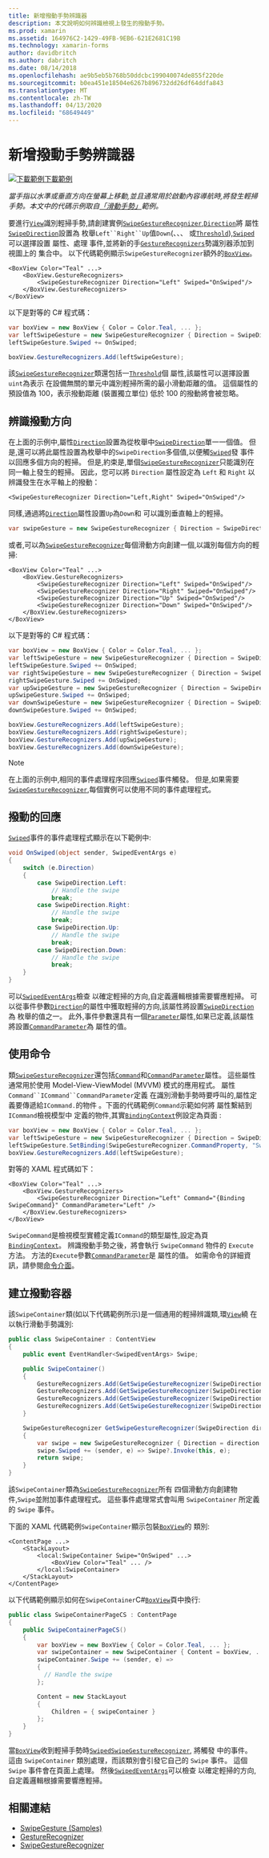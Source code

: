 ```yaml
---
title: 新增撥動手勢辨識器
description: 本文說明如何辨識檢視上發生的撥動手勢。
ms.prod: xamarin
ms.assetid: 164976C2-1429-49FB-9EB6-621E2681C19B
ms.technology: xamarin-forms
author: davidbritch
ms.author: dabritch
ms.date: 08/14/2018
ms.openlocfilehash: ae9b5eb5b768b50ddcbc199040074de855f220de
ms.sourcegitcommit: b0ea451e18504e6267b896732dd26df64ddfa843
ms.translationtype: MT
ms.contentlocale: zh-TW
ms.lasthandoff: 04/13/2020
ms.locfileid: "68649449"
---
```

# <a name="adding-a-swipe-gesture-recognizer"></a>新增撥動手勢辨識器

[![下載範例](~/media/shared/download.png)下載範例](https://docs.microsoft.com/samples/xamarin/xamarin-forms-samples/workingwithgestures-swipegesture)

_當手指以水準或垂直方向在螢幕上移動,並且通常用於啟動內容導航時,將發生輕掃手勢。本文中的代碼示例取自[「滑動手勢」](https://docs.microsoft.com/samples/xamarin/xamarin-forms-samples/workingwithgestures-swipegesture)範例。_

要進行[`View`](xref:Xamarin.Forms.View)識別輕掃手勢,請創建實例[`SwipeGestureRecognizer`](xref:Xamarin.Forms.SwipeGestureRecognizer),[`Direction`](xref:Xamarin.Forms.SwipeGestureRecognizer.Direction)將 屬性[`SwipeDirection`](xref:Xamarin.Forms.SwipeDirection)設置為 枚舉`Left``Right``Up`值`Down`(、、、 或[`Threshold`](xref:Xamarin.Forms.SwipeGestureRecognizer.Threshold)),[`Swiped`](xref:Xamarin.Forms.SwipeGestureRecognizer.Swiped)可以選擇設置 屬性、處理 事件,並將新的手[`GestureRecognizers`](xref:Xamarin.Forms.View.GestureRecognizers)勢識別器添加到視圖上的 集合中。 以下代碼範例顯示`SwipeGestureRecognizer`額外的[`BoxView`](xref:Xamarin.Forms.BoxView)。

```xaml
<BoxView Color="Teal" ...>
    <BoxView.GestureRecognizers>
        <SwipeGestureRecognizer Direction="Left" Swiped="OnSwiped"/>
    </BoxView.GestureRecognizers>
</BoxView>
```

以下是對等的 C# 程式碼：

```csharp
var boxView = new BoxView { Color = Color.Teal, ... };
var leftSwipeGesture = new SwipeGestureRecognizer { Direction = SwipeDirection.Left };
leftSwipeGesture.Swiped += OnSwiped;

boxView.GestureRecognizers.Add(leftSwipeGesture);
```

該[`SwipeGestureRecognizer`](xref:Xamarin.Forms.SwipeGestureRecognizer)類還包括一[`Threshold`](xref:Xamarin.Forms.SwipeGestureRecognizer.Threshold)個 屬性,該屬性可以選擇設置`uint`為表示 在設備無關的單元中識別輕掃所需的最小滑動距離的值。 這個屬性的預設值為 100，表示撥動距離 (裝置獨立單位) 低於 100 的撥動將會被忽略。

## <a name="recognizing-the-swipe-direction"></a>辨識撥動方向

在上面的示例中,屬性[`Direction`](xref:Xamarin.Forms.SwipedEventArgs.Direction)設置為從枚舉中[`SwipeDirection`](xref:Xamarin.Forms.SwipeDirection)單一一個值。 但是,還可以將此屬性設置為枚舉中的`SwipeDirection`多個值,以便觸[`Swiped`](xref:Xamarin.Forms.SwipeGestureRecognizer.Swiped)發 事件以回應多個方向的輕掃。 但是,約束是,單個[`SwipeGestureRecognizer`](xref:Xamarin.Forms.SwipeGestureRecognizer)只能識別在同一軸上發生的輕掃。 因此，您可以將 `Direction` 屬性設定為 `Left` 和 `Right` 以辨識發生在水平軸上的撥動：

```xaml
<SwipeGestureRecognizer Direction="Left,Right" Swiped="OnSwiped"/>
```

同樣,通過將[`Direction`](xref:Xamarin.Forms.SwipedEventArgs.Direction)屬性設置`Up`為`Down`和 可以識別垂直軸上的輕掃。

```csharp
var swipeGesture = new SwipeGestureRecognizer { Direction = SwipeDirection.Up | SwipeDirection.Down };
```

或者,可以為[`SwipeGestureRecognizer`](xref:Xamarin.Forms.SwipeGestureRecognizer)每個滑動方向創建一個,以識別每個方向的輕掃:

```xaml
<BoxView Color="Teal" ...>
    <BoxView.GestureRecognizers>
        <SwipeGestureRecognizer Direction="Left" Swiped="OnSwiped"/>
        <SwipeGestureRecognizer Direction="Right" Swiped="OnSwiped"/>
        <SwipeGestureRecognizer Direction="Up" Swiped="OnSwiped"/>
        <SwipeGestureRecognizer Direction="Down" Swiped="OnSwiped"/>
    </BoxView.GestureRecognizers>
</BoxView>
```

以下是對等的 C# 程式碼：

```csharp
var boxView = new BoxView { Color = Color.Teal, ... };
var leftSwipeGesture = new SwipeGestureRecognizer { Direction = SwipeDirection.Left };
leftSwipeGesture.Swiped += OnSwiped;
var rightSwipeGesture = new SwipeGestureRecognizer { Direction = SwipeDirection.Right };
rightSwipeGesture.Swiped += OnSwiped;
var upSwipeGesture = new SwipeGestureRecognizer { Direction = SwipeDirection.Up };
upSwipeGesture.Swiped += OnSwiped;
var downSwipeGesture = new SwipeGestureRecognizer { Direction = SwipeDirection.Down };
downSwipeGesture.Swiped += OnSwiped;

boxView.GestureRecognizers.Add(leftSwipeGesture);
boxView.GestureRecognizers.Add(rightSwipeGesture);
boxView.GestureRecognizers.Add(upSwipeGesture);
boxView.GestureRecognizers.Add(downSwipeGesture);
```

> [!NOTE]
> 在上面的示例中,相同的事件處理程序回應[`Swiped`](xref:Xamarin.Forms.SwipeGestureRecognizer.Swiped)事件觸發。 但是,如果需要[`SwipeGestureRecognizer`](xref:Xamarin.Forms.SwipeGestureRecognizer),每個實例可以使用不同的事件處理程式。

## <a name="responding-to-the-swipe"></a>撥動的回應

[`Swiped`](xref:Xamarin.Forms.SwipeGestureRecognizer.Swiped)事件的事件處理程式顯示在以下範例中:

```csharp
void OnSwiped(object sender, SwipedEventArgs e)
{
    switch (e.Direction)
    {
        case SwipeDirection.Left:
            // Handle the swipe
            break;
        case SwipeDirection.Right:
            // Handle the swipe
            break;
        case SwipeDirection.Up:
            // Handle the swipe
            break;
        case SwipeDirection.Down:
            // Handle the swipe
            break;
    }
}
```

可以[`SwipedEventArgs`](xref:Xamarin.Forms.SwipedEventArgs)檢查 以確定輕掃的方向,自定義邏輯根據需要響應輕掃。 可以從事件參數[`Direction`](xref:Xamarin.Forms.SwipedEventArgs.Direction)的屬性中獲取輕掃的方向,該屬性將設置[`SwipeDirection`](xref:Xamarin.Forms.SwipeDirection)為 枚舉的值之一。 此外,事件參數還具有一個[`Parameter`](xref:Xamarin.Forms.SwipedEventArgs.Parameter)屬性,如果已定義,該屬性將設置[`CommandParameter`](xref:Xamarin.Forms.SwipeGestureRecognizer.CommandParameter)為 屬性的值。

## <a name="using-commands"></a>使用命令

類[`SwipeGestureRecognizer`](xref:Xamarin.Forms.SwipeGestureRecognizer)還包括[`Command`](xref:Xamarin.Forms.SwipeGestureRecognizer.Command)和[`CommandParameter`](xref:Xamarin.Forms.SwipeGestureRecognizer.CommandParameter)屬性。 這些屬性通常用於使用 Model-View-ViewModel (MVVM) 模式的應用程式。 屬性`Command``ICommand``CommandParameter`定義 在識別滑動手勢時要呼叫的,屬性定義要傳遞給`ICommand.`的物件 。下面的代碼範例`Command`示範如何將 屬性繫結到`ICommand`檢視模型中 定義的物件,其實[`BindingContext`](xref:Xamarin.Forms.BindableObject.BindingContext)例設定為頁面 :

```csharp
var boxView = new BoxView { Color = Color.Teal, ... };
var leftSwipeGesture = new SwipeGestureRecognizer { Direction = SwipeDirection.Left, CommandParameter = "Left" };
leftSwipeGesture.SetBinding(SwipeGestureRecognizer.CommandProperty, "SwipeCommand");
boxView.GestureRecognizers.Add(leftSwipeGesture);
```

對等的 XAML 程式碼如下：

```xaml
<BoxView Color="Teal" ...>
    <BoxView.GestureRecognizers>
        <SwipeGestureRecognizer Direction="Left" Command="{Binding SwipeCommand}" CommandParameter="Left" />
    </BoxView.GestureRecognizers>
</BoxView>
```

`SwipeCommand`是檢視模型實體定義`ICommand`的類型屬性,設定為頁[`BindingContext`](xref:Xamarin.Forms.BindableObject.BindingContext)。 辨識撥動手勢之後，將會執行 `SwipeCommand` 物件的 `Execute` 方法。 方法的`Execute`參數[`CommandParameter`](xref:Xamarin.Forms.SwipeGestureRecognizer.CommandParameter)是 屬性的值。 如需命令的詳細資訊，請參閱[命令介面](~/xamarin-forms/app-fundamentals/data-binding/commanding.md)。

## <a name="creating-a-swipe-container"></a>建立撥動容器

該`SwipeContainer`類(如以下代碼範例所示)是一個通用的輕掃辨識類,環[`View`](xref:Xamarin.Forms.View)繞 在 以執行滑動手勢識別:

```csharp
public class SwipeContainer : ContentView
{
    public event EventHandler<SwipedEventArgs> Swipe;

    public SwipeContainer()
    {
        GestureRecognizers.Add(GetSwipeGestureRecognizer(SwipeDirection.Left));
        GestureRecognizers.Add(GetSwipeGestureRecognizer(SwipeDirection.Right));
        GestureRecognizers.Add(GetSwipeGestureRecognizer(SwipeDirection.Up));
        GestureRecognizers.Add(GetSwipeGestureRecognizer(SwipeDirection.Down));
    }

    SwipeGestureRecognizer GetSwipeGestureRecognizer(SwipeDirection direction)
    {
        var swipe = new SwipeGestureRecognizer { Direction = direction };
        swipe.Swiped += (sender, e) => Swipe?.Invoke(this, e);
        return swipe;
    }
}
```

該`SwipeContainer`類為[`SwipeGestureRecognizer`](xref:Xamarin.Forms.SwipeGestureRecognizer)所有 四個滑動方向創建物件,`Swipe`並附加事件處理程式。 這些事件處理常式會叫用 `SwipeContainer` 所定義的 `Swipe` 事件。

下面的 XAML 代碼範例`SwipeContainer`顯示包裝[`BoxView`](xref:Xamarin.Forms.BoxView)的 類別:

```xaml
<ContentPage ...>
    <StackLayout>
        <local:SwipeContainer Swipe="OnSwiped" ...>
            <BoxView Color="Teal" ... />
        </local:SwipeContainer>
    </StackLayout>
</ContentPage>
```

以下代碼範例顯示如何在`SwipeContainer`C#[`BoxView`](xref:Xamarin.Forms.BoxView)頁中換行:

```csharp
public class SwipeContainerPageCS : ContentPage
{
    public SwipeContainerPageCS()
    {
        var boxView = new BoxView { Color = Color.Teal, ... };
        var swipeContainer = new SwipeContainer { Content = boxView, ... };
        swipeContainer.Swipe += (sender, e) =>
        {
          // Handle the swipe
        };

        Content = new StackLayout
        {
            Children = { swipeContainer }
        };
    }
}
```

當[`BoxView`](xref:Xamarin.Forms.BoxView)收到輕掃手勢時[`Swiped`](xref:Xamarin.Forms.SwipeGestureRecognizer.Swiped)[`SwipeGestureRecognizer`](xref:Xamarin.Forms.SwipeGestureRecognizer), 將觸發 中的事件。 這由 `SwipeContainer` 類別處理，而該類別會引發它自己的 `Swipe` 事件。 這個 `Swipe` 事件會在頁面上處理。 然後[`SwipedEventArgs`](xref:Xamarin.Forms.SwipedEventArgs)可以檢查 以確定輕掃的方向,自定義邏輯根據需要響應輕掃。

## <a name="related-links"></a>相關連結

- [SwipeGesture (Samples)](https://docs.microsoft.com/samples/xamarin/xamarin-forms-samples/workingwithgestures-swipegesture)
- [GestureRecognizer](xref:Xamarin.Forms.GestureRecognizer)
- [SwipeGestureRecognizer](xref:Xamarin.Forms.SwipeGestureRecognizer)
